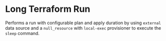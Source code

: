 # Long Terraform Run 

Performs a run with configurable plan and apply duration by using `external` data source and a `null_resource` with `local-exec` provisioner to execute the `sleep` command.
